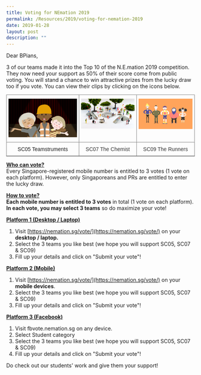 ```yaml
---
title: Voting for NEmation 2019
permalink: /Resources/2019/voting-for-nemation-2019
date: 2019-01-28
layout: post
description: ""
---
```

Dear BPians,

  

3 of our teams made it into the Top 10 of the N.E.mation 2019 competition. They now need your support as 50% of their score come from public voting. You will stand a chance to win attractive prizes from the lucky draw too if you vote. You can view their clips by clicking on the icons below.


<style type="text/css">
.tg  {border-collapse:collapse;border-spacing:0;}
.tg td{border-color:black;border-style:solid;border-width:1px;font-family:Arial, sans-serif;font-size:14px;
  overflow:hidden;padding:10px 5px;word-break:normal;}
.tg th{border-color:black;border-style:solid;border-width:1px;font-family:Arial, sans-serif;font-size:14px;
  font-weight:normal;overflow:hidden;padding:10px 5px;word-break:normal;}
.tg .tg-c3ow{border-color:inherit;text-align:center;vertical-align:top}
.tg .tg-gaoc{border-color:inherit;color:#333333;text-align:center;vertical-align:top}
</style>
<table class="tg">
<thead>
  <tr>
    <th class="tg-c3ow"><a href = "https://www.youtube.com/watch?v=dcZ5jiVtiIw" target = "_self"> 
          <img src="/images/SC05%20Teamstruments%20Thumbnail%201.png" 
     style="width:100%">  </th>
    <th class="tg-c3ow"><a href = "https://www.youtube.com/watch?v=5q9v-hWLs_g" target = "_self"> 
          <img src="/images/SC07%20The%20Chemist%20Thumbnail%201.jpeg" 
     style="width:100%"></th>
    <th class="tg-c3ow"><a href = "https://www.youtube.com/watch?v=DnoPHNxY79k" target = "_self"> 
          <img src="/images/SC09%20therunners%20Thumbnail%201.png" 
     style="width:100%"></th>
  </tr>
</thead>
<tbody>
  <tr>
    <td class="tg-c3ow">SC05 Teamstruments</td>
    <td class="tg-gaoc">SC07 The Chemist</td>
    <td class="tg-gaoc">SC09 The Runners</td>
  </tr>
</tbody>
</table>


<strong><u>Who can vote?</u></strong>
<br>Every Singapore-registered mobile number is entitled to 3 votes (1 vote on each platform). However, only Singaporeans and PRs are entitled to enter the lucky draw.

<strong><u>How to vote?</u></strong>
<br><strong>Each mobile number is entitled to 3 votes</strong> in total (1 vote on each platform). <strong>In each vote, you may select 3 teams</strong> so do maximize your vote!

<strong><u>Platform 1 (Desktop / Laptop)</u></strong>
1. Visit [https://nemation.sg/vote/](https://nemation.sg/vote/) on your <strong>desktop / laptop.</strong>
2. Select the 3 teams you like best (we hope you will support SC05, SC07 & SC09)
3. Fill up your details and click on "Submit your vote"!

<strong><u>Platform 2 (Mobile)</u></strong>
1. Visit [https://nemation.sg/vote/](https://nemation.sg/vote/) on your <strong>mobile devices</strong>.
2. Select the 3 teams you like best (we hope you will support SC05, SC07 & SC09)
3. Fill up your details and click on "Submit your vote"!

<strong><u>Platform 3 (Facebook)</u></strong>
1. Visit fbvote.nemation.sg on any device.
2. Select Student category
3. Select the 3 teams you like best (we hope you will support SC05, SC07 & SC09)
4. Fill up your details and click on "Submit your vote"!

Do check out our students' work and give them your support!